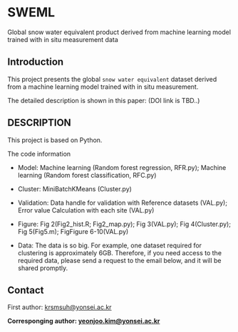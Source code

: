 # SWEML
Global snow water equivalent product derived from machine learning model trained with in situ measurement data

## Introduction

This project presents the global `snow water equivalent` dataset derived from a machine learning model trained with in situ measurement.

The detailed description is shown in this paper:
(DOI link is TBD..)

## DESCRIPTION 

This project is based on Python.

The code information 
* Model: Machine learning (Random forest regression, RFR.py); Machine learning (Random forest classification, RFC.py)
* Cluster: MiniBatchKMeans (Cluster.py)
* Validation: Data handle for validation with Reference datasets (VAL.py); Error value Calculation with each site (VAL.py)
* Figure: Fig 2(Fig2_hist.R; Fig2_map.py); Fig 3(VAL.py); Fig 4(Cluster.py); Fig 5(Fig5.m); FigFigure 6-10(VAL.py)

* Data: The data is so big. For example, one dataset required for clustering is approximately 6GB. Therefore, if you need access to the required data, please send a request to the email below, and it will be shared promptly.  

## Contact
First author: krsmsuh@yonsei.ac.kr

**Corresponging author: yeonjoo.kim@yonsei.ac.kr**




	
